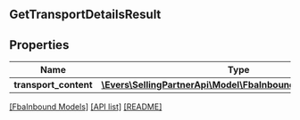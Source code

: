 ## GetTransportDetailsResult

## Properties

Name | Type | Description | Notes
------------ | ------------- | ------------- | -------------
**transport_content** | [**\Evers\SellingPartnerApi\Model\FbaInbound\TransportContent**](TransportContent.md) |  | [optional]

[[FbaInbound Models]](../) [[API list]](../../Api) [[README]](../../../README.md)
